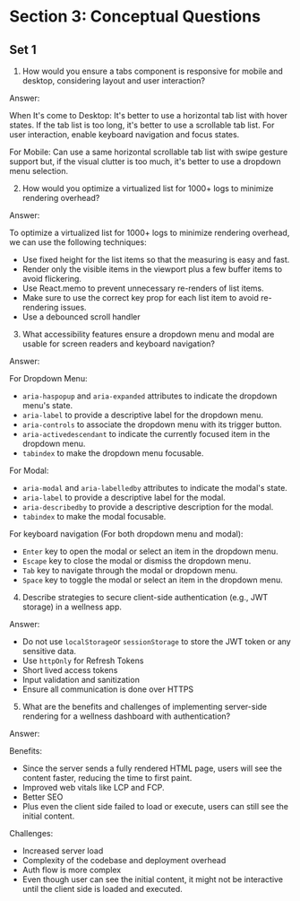 # Section 3: Conceptual Questions

## Set 1

1. How would you ensure a tabs component is responsive for mobile and desktop,
   considering layout and user interaction?

Answer:

When It's come to Desktop: It's better to use a horizontal tab list with hover states. If the tab list is too long, it's better to use a scrollable tab list. For user interaction, enable keyboard navigation and focus states.

For Mobile: Can use a same horizontal scrollable tab list with swipe gesture support but, if the visual clutter is too much, it's better to use a dropdown menu selection.

2. How would you optimize a virtualized list for 1000+ logs to minimize rendering
   overhead?

Answer:

To optimize a virtualized list for 1000+ logs to minimize rendering overhead, we can use the following techniques:

- Use fixed height for the list items so that the measuring is easy and fast.
- Render only the visible items in the viewport plus a few buffer items to avoid flickering.
- Use React.memo to prevent unnecessary re-renders of list items.
- Make sure to use the correct key prop for each list item to avoid re-rendering issues.
- Use a debounced scroll handler

3. What accessibility features ensure a dropdown menu and modal are usable for screen
   readers and keyboard navigation?

Answer:

For Dropdown Menu:

- `aria-haspopup` and `aria-expanded` attributes to indicate the dropdown menu's state.
- `aria-label` to provide a descriptive label for the dropdown menu.
- `aria-controls` to associate the dropdown menu with its trigger button.
- `aria-activedescendant` to indicate the currently focused item in the dropdown menu.
- `tabindex` to make the dropdown menu focusable.

For Modal:

- `aria-modal` and `aria-labelledby` attributes to indicate the modal's state.
- `aria-label` to provide a descriptive label for the modal.
- `aria-describedby` to provide a descriptive description for the modal.
- `tabindex` to make the modal focusable.

For keyboard navigation (For both dropdown menu and modal):

- `Enter` key to open the modal or select an item in the dropdown menu.
- `Escape` key to close the modal or dismiss the dropdown menu.
- `Tab` key to navigate through the modal or dropdown menu.
- `Space` key to toggle the modal or select an item in the dropdown menu.

4. Describe strategies to secure client-side authentication (e.g., JWT storage) in a wellness
   app.

Answer:

- Do not use `localStorage`or `sessionStorage` to store the JWT token or any sensitive data.
- Use `httpOnly` for Refresh Tokens
- Short lived access tokens
- Input validation and sanitization
- Ensure all communication is done over HTTPS

5. What are the benefits and challenges of implementing server-side rendering for a
   wellness dashboard with authentication?

Answer:

Benefits:

- Since the server sends a fully rendered HTML page, users will see the content faster, reducing the time to first paint.
- Improved web vitals like LCP and FCP.
- Better SEO
- Plus even the client side failed to load or execute, users can still see the initial content.

Challenges:

- Increased server load
- Complexity of the codebase and deployment overhead
- Auth flow is more complex
- Even though user can see the initial content, it might not be interactive until the client side is loaded and executed.
